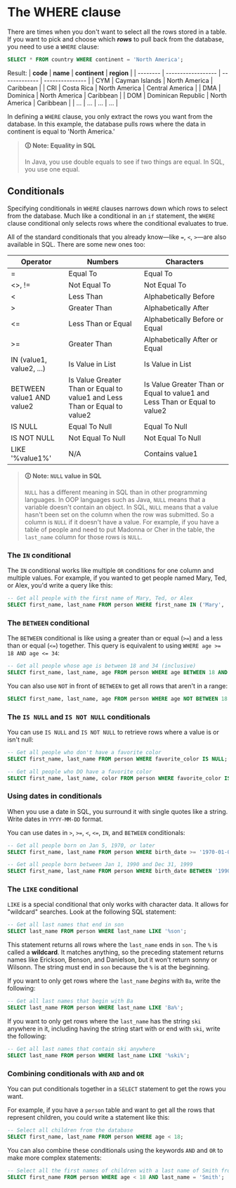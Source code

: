 # The WHERE clause

There are times when you don't want to select all the rows stored in a table. If you want to pick and choose which **_rows_** to pull back from the database, you need to use a `WHERE` clause:

```sql
SELECT * FROM country WHERE continent = 'North America';
```

Result: 
| **code** | **name**           | **continent** | **region**      |
| -------- | ------------------ | ------------- | --------------- |
| CYM      | Cayman Islands     | North America | Caribbean       |
| CRI      | Costa Rica         | North America | Central America |
| DMA      | Dominica           | North America | Caribbean       |
| DOM      | Dominican Republic | North America | Caribbean       |
| ...      | ...                | ...           | ...             |

In defining a `WHERE` clause, you only extract the rows you want from the database. In this example, the database pulls rows where the data in continent is equal to 'North America.'

>**🛈 Note: Equality in SQL**
>
>In Java, you use double equals to see if two things are equal. In SQL, you use one equal.

## Conditionals

Specifying conditionals in `WHERE` clauses narrows down which rows to select from the database. Much like a conditional in an `if` statement, the `WHERE` clause conditional only selects rows where the conditional evaluates to true.

All of the standard conditionals that you already know—like `=`, `<`, `>`—are also available in SQL. There are some new ones too:

| **Operator**              | **Numbers**                                                               | **Characters**                                                            |
| ------------------------- | ------------------------------------------------------------------------- | ------------------------------------------------------------------------- |
| =                         | Equal To                                                                  | Equal To                                                                  |
| <>, !=                    | Not Equal To                                                              | Not Equal To                                                              |
| <                         | Less Than                                                                 | Alphabetically Before                                                     |
| >                         | Greater Than                                                              | Alphabetically After                                                      |
| <=                        | Less Than or Equal                                                        | Alphabetically Before or Equal                                            |
| >=                        | Greater Than                                                              | Alphabetically After or Equal                                             |
| IN (value1, value2, ...)  | Is Value in List                                                          | Is Value in List                                                          |
| BETWEEN value1 AND value2 | Is Value Greater Than or Equal to value1 and Less Than or Equal to value2 | Is Value Greater Than or Equal to value1 and Less Than or Equal to value2 |
| IS NULL                   | Equal To Null                                                             | Equal To Null                                                             |
| IS NOT NULL               | Not Equal To Null                                                         | Not Equal To Null                                                         |
| LIKE '%value1%'           | N/A                                                                       | Contains value1                                                           |

>**🛈 Note: `NULL` value in SQL**
>
>`NULL` has a different meaning in SQL than in other programming languages. In OOP languages such as Java, `NULL` means that a variable doesn't contain an object. In SQL, `NULL` means that a value hasn't been set on the column when the row was submitted. So a column is `NULL` if it doesn't have a value. For example, if you have a table of people and need to put Madonna or Cher in the table, the `last_name` column for those rows is `NULL`.

### The `IN` conditional

The `IN` conditional works like multiple `OR` conditions for one column and multiple values. For example, if you wanted to get people named Mary, Ted, or Alex, you'd write a query like this:

```sql
-- Get all people with the first name of Mary, Ted, or Alex
SELECT first_name, last_name FROM person WHERE first_name IN ('Mary', 'Ted', 'Alex');
```

### The `BETWEEN` conditional

The `BETWEEN` conditional is like using a greater than or equal (`>=`) and a less than or equal (`<=`) together. This query is equivalent to using `WHERE age >= 18 AND age <= 34`:

```sql
-- Get all people whose age is between 18 and 34 (inclusive)
SELECT first_name, last_name, age FROM person WHERE age BETWEEN 18 AND 34;
```

You can also use `NOT` in front of `BETWEEN` to get all rows that aren't in a range:

```sql
SELECT first_name, last_name, age FROM person WHERE age NOT BETWEEN 18 AND 34;
```

### The `IS NULL` and `IS NOT NULL` conditionals

You can use `IS NULL` and `IS NOT NULL` to retrieve rows where a value is or isn't null:

```sql
-- Get all people who don't have a favorite color
SELECT first_name, last_name FROM person WHERE favorite_color IS NULL;

-- Get all people who DO have a favorite color
SELECT first_name, last_name, color FROM person WHERE favorite_color IS NOT NULL;
```

### Using dates in conditionals

When you use a date in SQL, you surround it with single quotes like a string. Write dates in `YYYY-MM-DD` format.

You can use dates in `>`, `>=`, `<`, `<=`, `IN`, and `BETWEEN` conditionals:

```sql
-- Get all people born on Jan 5, 1970, or later
SELECT first_name, last_name FROM person WHERE birth_date >= '1970-01-05';

-- Get all people born between Jan 1, 1990 and Dec 31, 1999
SELECT first_name, last_name FROM person WHERE birth_date BETWEEN '1990-01-01' AND '1999-12-31';
```

### The `LIKE` conditional

`LIKE` is a special conditional that only works with character data. It allows for "wildcard" searches. Look at the following SQL statement:

```sql
-- Get all last names that end in son
SELECT last_name FROM person WHERE last_name LIKE '%son';
```

This statement returns all rows where the `last_name` ends in `son`. The `%` is called a **wildcard**. It matches anything, so the preceding statement returns names like Erickson, Benson, and Danielson, but it won't return sonny or Wilsonn. The string must end in `son` because the `%` is at the beginning.

If you want to only get rows where the `last_name` _begins_ with `Ba`, write the following:

```sql
-- Get all last names that begin with Ba
SELECT last_name FROM person WHERE last_name LIKE 'Ba%';
```

If you want to only get rows where the `last_name` has the string `ski` anywhere in it, including having the string start with or end with `ski`, write the following:

```sql
-- Get all last names that contain ski anywhere
SELECT last_name FROM person WHERE last_name LIKE '%ski%';
```

### Combining conditionals with `AND` and `OR`

You can put conditionals together in a `SELECT` statement to get the rows you want.

For example, if you have a `person` table and want to get all the rows that represent children, you could write a statement like this:

```sql
-- Select all children from the database
SELECT first_name, last_name FROM person WHERE age < 18;
```

You can also combine these conditionals using the keywords `AND` and `OR` to make more complex statements:

```sql
-- Select all the first names of children with a last name of Smith from the database
SELECT first_name FROM person WHERE age < 18 AND last_name = 'Smith';
```
